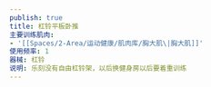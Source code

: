 ```yaml
---
publish: true
title: 杠铃平板卧推
主要训练肌肉:
- '[[Spaces/2-Area/运动健康/肌肉库/胸大肌\|胸大肌]]'
使用频率: 1
器械: 杠铃
说明: 乐刻没有自由杠铃架，以后换健身房以后要着重训练
---
```

